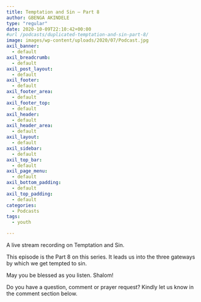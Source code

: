 ```yaml
---
title: Temptation and Sin – Part 8
author: GBENGA AKINDELE
type: "regular"
date: 2020-10-09T22:10:42+00:00
#url /podcasts/duplicated-temptation-and-sin-part-8/
image: images/wp-content/uploads/2020/07/Podcast.jpg
axil_banner:
  - default
axil_breadcrumb:
  - default
axil_post_layout:
  - default
axil_footer:
  - default
axil_footer_area:
  - default
axil_footer_top:
  - default
axil_header:
  - default
axil_header_area:
  - default
axil_layout:
  - default
axil_sidebar:
  - default
axil_top_bar:
  - default
axil_page_menu:
  - default
axil_bottom_padding:
  - default
axil_top_padding:
  - default
categories:
  - Podcasts
tags:
  - youth

---
```

A live stream recording on Temptation and Sin.

This episode is the Part 8 on this series. It leads us into the three gateways by which we get tempted to sin.

May you be blessed as you listen. Shalom!

Do you have a question, comment or prayer request? Kindly let us know in the comment section below.